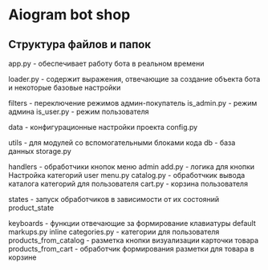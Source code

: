 # Aiogram bot shop

## Структура файлов и папок
app.py - обеспечивает работу бота в реальном времени

loader.py - содержит выражения, отвечающие за создание объекта бота и некоторые базовые настройки

filters - переключение режимов админ-покупатель
    is_admin.py - режим админа
    is_user.py - режим пользователя

data - конфигурационные настройки проекта
    config.py

utils - для модулей со вспомогательными блоками кода
    db - база данных
        storage.py

handlers - обработчики кнопок меню
    admin
        add.py - логика для кнопки Настройка категорий
    user
        menu.py
        catalog.py - обработчкик вывода каталога категорий для пользователя
        cart.py - корзина пользователя

states - запуск обработчиков в зависимости от их состояний
    product_state 

keyboards - функции отвечающие за формирование клавиатуры
    default
        markups.py
    inline
        categories.py - категории для пользователя
        products_from_catalog - разметка кнопки визуализации карточки товара
        products_from_cart - обработчик формирования разметки для товара в корзине